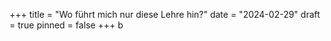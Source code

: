 +++
title = "Wo führt mich nur diese Lehre hin?"
date = "2024-02-29"
draft = true
pinned = false
+++
b